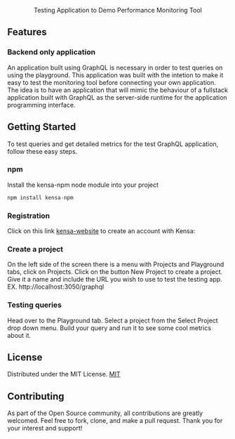 <p align="center">
    Testing Application to Demo Performance Monitoring Tool
</p>

## Features

### Backend only application

An application built using GraphQL is necessary in order to test queries on using the playground. This application was built with the intetion to make it easy to test the monitoring tool before connecting your own application. The idea is to have an application that will mimic the behaviour of a fullstack application built with GraphQL as the server-side runtime for the application programming interface.


## Getting Started

To test queries and get detailed metrics for the test GraphQL application, follow these easy steps.

### npm

Install the kensa-npm node module into your project

```js
npm install kensa-npm
```

### Registration

Click on this link [kensa-website](https://github.com/oslabs-beta/Kensa) to create an account with Kensa:

### Create a project

On the left side of the screen there is a menu with Projects and Playground tabs, click on Projects. Click on the button New Project to create a project. Give it a name and include the URL you wish to use to test the testing app. EX. http://localhost:3050/graphql

### Testing queries

Head over to the Playground tab. Select a project from the Select Project drop down menu. 
Build your query and run it to see some cool metrics about it.

## License

Distributed under the MIT License.
[MIT](LICENSE)

## Contributing

As part of the Open Source community, all contributions are greatly welcomed. Feel free to fork, clone, and make a pull request.
Thank you for your interest and support!
